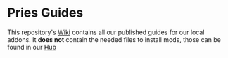 # Pries Guides
This repository's [Wiki](https://github.com/Pries-Logistics/Guides/wiki) contains all our published guides for our local addons.
It **does not** contain the needed files to install mods, those can be found in our [Hub](https://hub.prieslogistics.eu/Driver/Downloads)
